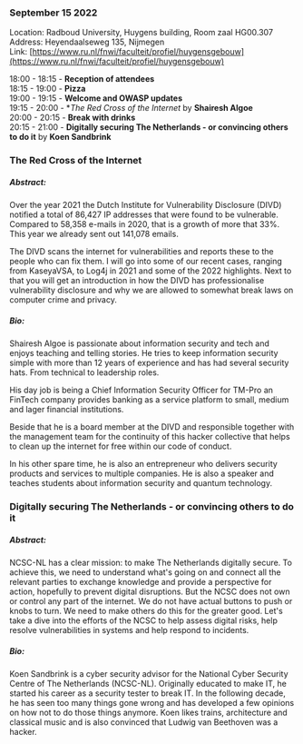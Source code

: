 ### September 15 2022

Location: Radboud University, Huygens building, Room zaal HG00.307    
Address: Heyendaalseweg 135, Nijmegen  
Link: [https://www.ru.nl/fnwi/faculteit/profiel/huygensgebouw](https://www.ru.nl/fnwi/faculteit/profiel/huygensgebouw)

18:00 - 18:15 - **Reception of attendees**  
18:15 - 19:00 - **Pizza**  
19:00 - 19:15 - **Welcome and OWASP updates**  
19:15 - 20:00 - **The Red Cross of the Internet* by **Shairesh Algoe**  
20:00 - 20:15 - **Break with drinks**  
20:15 - 21:00 - **Digitally securing The Netherlands - or convincing others to do it** by **Koen Sandbrink**

### The Red Cross of the Internet
##### Abstract:
Over the year 2021 the Dutch Institute for Vulnerability Disclosure (DIVD) notified a total of 86,427 IP addresses that were found to be vulnerable. Compared to 58,358 e-mails in 2020, that is a growth of more that 33%. This year we already sent out 141,078 emails.

The DIVD scans the internet for vulnerabilities and reports these to the people who can fix them. I will go into some of our recent cases, ranging from KaseyaVSA, to Log4j in 2021 and some of the 2022 highlights. Next to that you will get an introduction in how the DIVD has professionalise vulnerability disclosure and why we are allowed to somewhat break laws on computer crime and privacy.
##### Bio:
Shairesh Algoe is passionate about information security and tech and enjoys teaching and telling stories. He tries to keep information security simple with more than 12 years of experience and has had several security hats. From technical to leadership roles.

His day job is being a Chief Information Security Officer for TM-Pro an FinTech company provides banking as a service platform to small, medium and lager financial institutions.

Beside that he is a board member at the DIVD and responsible together with the management team for the continuity of this hacker collective that helps to clean up the internet for free within our code of conduct.

In his other spare time, he is also an entrepreneur who delivers security products and services to multiple companies. He is also a speaker and teaches students about information security and quantum technology. 

### Digitally securing The Netherlands - or convincing others to do it
##### Abstract:
NCSC-NL has a clear mission: to make The Netherlands digitally secure. To achieve this, we need to understand what's going on and connect all the relevant parties to exchange knowledge and provide a perspective for action, hopefully to prevent digital disruptions. But the NCSC does not own or control any part of the internet. We do not have actual buttons to push or knobs to turn. We need to make others do this for the greater good. Let's take a dive into the efforts of the NCSC to help assess digital risks, help resolve vulnerabilities in systems and help respond to incidents.
##### Bio:
Koen Sandbrink is a cyber security advisor for the National Cyber Security Centre of The Netherlands (NCSC-NL). Originally educated to make IT, he started his career as a security tester to break IT. In the following decade, he has seen too many things gone wrong and has developed a few opinions on how not to do those things anymore. Koen likes trains, architecture and classical music and is also convinced that Ludwig van Beethoven was a hacker.
